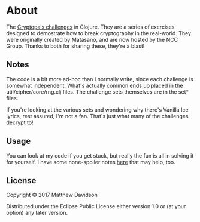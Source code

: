 # About

 The [Cryptopals challenges](https://www.cryptopals.com) in Clojure. They are a series of exercises designed to demostrate how to break cryptography in the real-world. They were originally created by Matasano, and are now hosted by the NCC Group. Thanks to both for sharing these, they're a blast!

## Notes
The code is a bit more ad-hoc than I normally write, since each challenge is somewhat independent. What's actually common ends up placed in the util/cipher/core/rng.clj files. The challenge sets themselves are in the set* files.

If you're looking at the various sets and wondering why there's Vanilla Ice lyrics, rest assured, I'm not a fan. That's just what many of the challenges decrypt to!

## Usage

You can look at my code if you get stuck, but really the fun is all in solving it for yourself. I have some none-spoiler notes [here](http://modulolotus.net/posts/2017-05-17-thoughts-on-cryptopals-1/) that may help, too.

## License

Copyright © 2017 Matthew Davidson

Distributed under the Eclipse Public License either version 1.0 or (at
your option) any later version.
